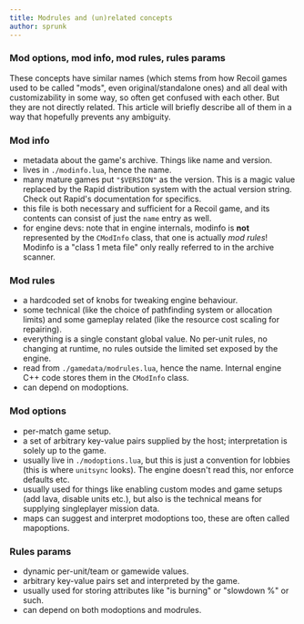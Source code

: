 ```yaml
---
title: Modrules and (un)related concepts
author: sprunk
---
```


### Mod options, mod info, mod rules, rules params
These concepts have similar names (which stems from how Recoil games used to be called "mods", even original/standalone ones)
and all deal with customizability in some way, so often get confused with each other. But they are not directly related.
This article will briefly describe all of them in a way that hopefully prevents any ambiguity.

### Mod info
* metadata about the game's archive. Things like name and version.
* lives in `./modinfo.lua`, hence the name.
* many mature games put `"$VERSION"` as the version. This is a magic value replaced by the Rapid distribution system with the actual version string. Check out Rapid's documentation for specifics.
* this file is both necessary and sufficient for a Recoil game, and its contents can consist of just the `name` entry as well.
* for engine devs: note that in engine internals, modinfo is **not** represented by the `CModInfo` class, that one is actually _mod rules_! Modinfo is a "class 1 meta file" only really referred to in the archive scanner.

### Mod rules
* a hardcoded set of knobs for tweaking engine behaviour.
* some technical (like the choice of pathfinding system or allocation limits) and some gameplay related (like the resource cost scaling for repairing).
* everything is a single constant global value. No per-unit rules, no changing at runtime, no rules outside the limited set exposed by the engine.
* read from `./gamedata/modrules.lua`, hence the name. Internal engine C++ code stores them in the `CModInfo` class.
* can depend on modoptions.

### Mod options
* per-match game setup.
* a set of arbitrary key-value pairs supplied by the host; interpretation is solely up to the game.
* usually live in `./modoptions.lua`, but this is just a convention for lobbies (this is where `unitsync` looks). The engine doesn't read this, nor enforce defaults etc.
* usually used for things like enabling custom modes and game setups (add lava, disable units etc.), but also is the technical means for supplying singleplayer mission data.
* maps can suggest and interpret modoptions too, these are often called mapoptions.

### Rules params
* dynamic per-unit/team or gamewide values.
* arbitrary key-value pairs set and interpreted by the game.
* usually used for storing attributes like "is burning" or "slowdown %" or such.
* can depend on both modoptions and modrules.
